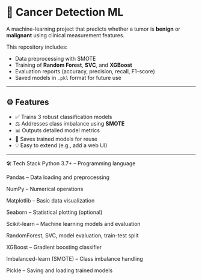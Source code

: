 # 🧬 Cancer Detection ML

A machine-learning project that predicts whether a tumor is **benign** or **malignant** using clinical measurement features.

This repository includes:
- Data preprocessing with SMOTE
- Training of **Random Forest**, **SVC**, and **XGBoost**
- Evaluation reports (accuracy, precision, recall, F1-score)
- Saved models in `.pkl` format for future use

---

## ⚙️ Features

- ✅ Trains 3 robust classification models  
- ⚖️ Addresses class imbalance using **SMOTE**  
- 📊 Outputs detailed model metrics  
- 💾 Saves trained models for reuse  
- 💡 Easy to extend (e.g., add a web UI)

---

🛠 Tech Stack
Python 3.7+ – Programming language

Pandas – Data loading and preprocessing

NumPy – Numerical operations

Matplotlib – Basic data visualization

Seaborn – Statistical plotting (optional)

Scikit-learn – Machine learning models and evaluation

RandomForest, SVC, model evaluation, train-test split

XGBoost – Gradient boosting classifier

Imbalanced-learn (SMOTE) – Class imbalance handling

Pickle – Saving and loading trained models

